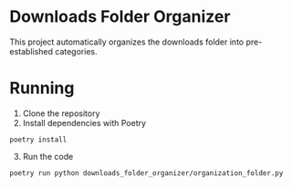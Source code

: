 # Downloads Folder Organizer

This project automatically organizes the downloads folder into pre-established categories.

# Running

1. Clone the repository
2. Install dependencies with Poetry
``` 
poetry install
```
3. Run the code
```
poetry run python downloads_folder_organizer/organization_folder.py
```
